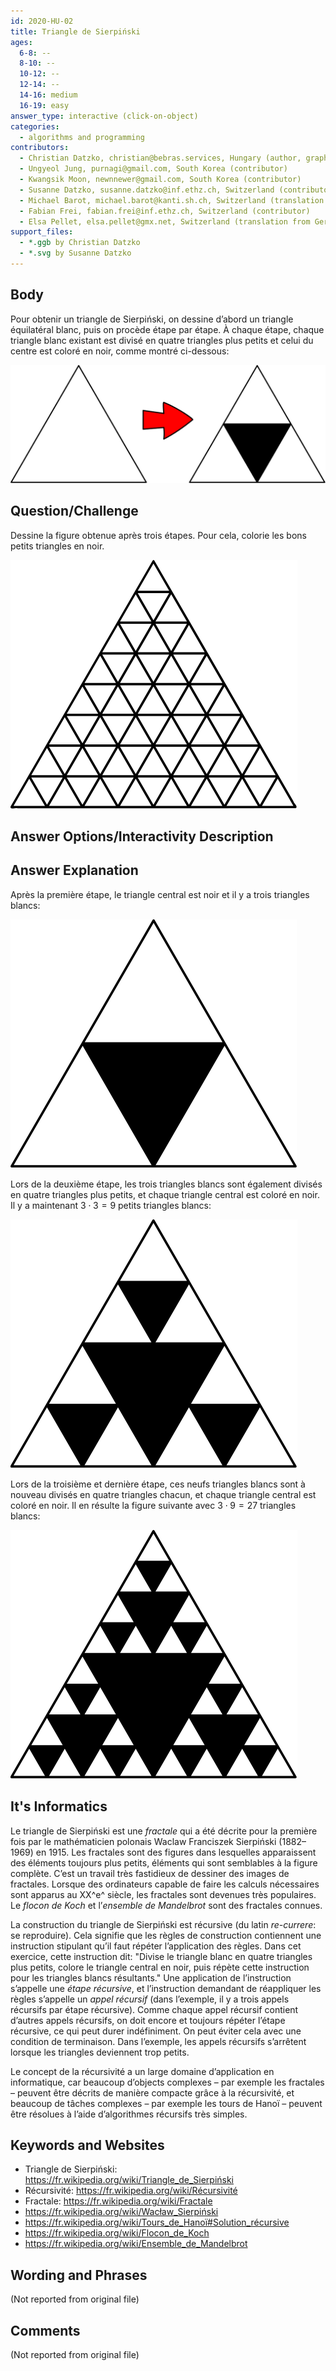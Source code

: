 ```yaml
---
id: 2020-HU-02
title: Triangle de Sierpiński
ages:
  6-8: --
  8-10: --
  10-12: --
  12-14: --
  14-16: medium
  16-19: easy
answer_type: interactive (click-on-object)
categories:
  - algorithms and programming
contributors:
  - Christian Datzko, christian@bebras.services, Hungary (author, graphics)
  - Ungyeol Jung, purnagi@gmail.com, South Korea (contributor)
  - Kwangsik Moon, newnnewer@gmail.com, South Korea (contributor)
  - Susanne Datzko, susanne.datzko@inf.ethz.ch, Switzerland (contributor, graphics)
  - Michael Barot, michael.barot@kanti.sh.ch, Switzerland (translation from English into German)
  - Fabian Frei, fabian.frei@inf.ethz.ch, Switzerland (contributor)
  - Elsa Pellet, elsa.pellet@gmx.net, Switzerland (translation from German into French)
support_files:
  - *.ggb by Christian Datzko
  - *.svg by Susanne Datzko
---
```



## Body

Pour obtenir un triangle de Sierpiński, on dessine d’abord un triangle équilatéral blanc, puis on procède étape par étape. À chaque étape, chaque triangle blanc existant est divisé en quatre triangles plus petits et celui du centre est coloré en noir, comme montré ci-dessous:

![](graphics/2020-HU-02_taskbody1-compatible.svg "Exemple (460px)")


## Question/Challenge

Dessine la figure obtenue après trois étapes. Pour cela, colorie les bons petits triangles en noir.

![](graphics/2020-HU-02_question-compatible.svg "Triangle (200px)")


## Answer Options/Interactivity Description

<!-- empty -->


## Answer Explanation

Après la première étape, le triangle central est noir et il y a trois triangles blancs:

![](graphics/2020-HU-02_explanation1-compatible.svg "Explication 1 (200px)")

Lors de la deuxième étape, les trois triangles blancs sont également divisés en quatre triangles plus petits, et chaque triangle central est coloré en noir. Il y a maintenant $3 \cdot 3 = 9$ petits triangles blancs:

![](graphics/2020-HU-02_explanation2-compatible.svg "Explication 2 (200px)")

Lors de la troisième et dernière étape, ces neufs triangles blancs sont à nouveau divisés en quatre triangles chacun, et chaque triangle central est coloré en noir. Il en résulte la figure suivante avec  $3 \cdot 9 = 27$ triangles blancs:

![](graphics/2020-HU-02_explanation3-compatible.svg "Explication 3 (200px)")


## It's Informatics

Le triangle de Sierpiński est une _fractale_ qui a été décrite pour la première fois par le mathématicien polonais Waclaw Franciszek Sierpiński (1882–1969) en 1915. Les fractales sont des figures dans lesquelles apparaissent des éléments toujours plus petits, éléments qui sont semblables à la figure complète. C’est un travail très fastidieux de dessiner des images de fractales. Lorsque des ordinateurs capable de faire les calculs nécessaires sont apparus au XX^e^ siècle, les fractales sont devenues très populaires. Le _flocon de Koch_ et l’_ensemble de Mandelbrot_ sont des fractales connues.

La construction du triangle de Sierpiński est récursive (du latin _re-currere_: se reproduire). Cela signifie que les règles de construction contiennent une instruction stipulant qu’il faut répéter l’application des règles. Dans cet exercice, cette instruction dit: "Divise le triangle blanc en quatre triangles plus petits, colore le triangle central en noir, puis répète cette instruction pour les triangles blancs résultants." Une application de l’instruction s’appelle une _étape récursive_, et l’instruction demandant de réappliquer les règles s’appelle un _appel récursif_ (dans l’exemple, il y a trois appels récursifs par étape récursive). Comme chaque appel récursif contient d’autres appels récursifs, on doit encore et toujours répéter l’étape récursive, ce qui peut durer indéfiniment. On peut éviter cela avec une condition de terminaison. Dans l’exemple, les appels récursifs s’arrêtent lorsque les triangles deviennent trop petits.

Le concept de la récursivité a un large domaine d’application en informatique, car beaucoup d’objects complexes – par exemple les fractales – peuvent être décrits de manière compacte grâce à la récursivité, et beaucoup de tâches complexes – par exemple les tours de Hanoï – peuvent être résolues à l’aide d’algorithmes récursifs très simples.


## Keywords and Websites

 - Triangle de Sierpiński: https://fr.wikipedia.org/wiki/Triangle_de_Sierpiński
 - Récursivité: https://fr.wikipedia.org/wiki/Récursivité
 - Fractale: https://fr.wikipedia.org/wiki/Fractale
 - https://fr.wikipedia.org/wiki/Wacław_Sierpiński
 - https://fr.wikipedia.org/wiki/Tours_de_Hanoï#Solution_récursive
 - https://fr.wikipedia.org/wiki/Flocon_de_Koch
 - https://fr.wikipedia.org/wiki/Ensemble_de_Mandelbrot


## Wording and Phrases

(Not reported from original file)


## Comments

(Not reported from original file)
